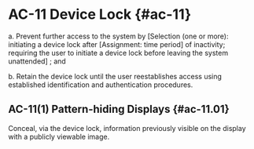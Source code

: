# AC-11 Device Lock {#ac-11}

a. Prevent further access to the system by [Selection (one or more): initiating a device lock after [Assignment: time period] of inactivity; requiring the user to initiate a device lock before leaving the system unattended] ; and

b. Retain the device lock until the user reestablishes access using established identification and authentication procedures.

## AC-11(1) Pattern-hiding Displays {#ac-11.01}

Conceal, via the device lock, information previously visible on the display with a publicly viewable image.

